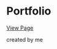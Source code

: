 # Portfolio


<a href="https://justmefael.github.io/basic-portfolio/" target="_blank">View Page</a>

created by me


